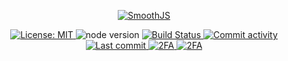 <p align="center">
  <a href="https://smoothjs.org" target="blank">
    <img src="https://avatars.githubusercontent.com/u/80130774?s=200&v=4" alt="SmoothJS" />
  </a>
  <br>
</p>

<p align="center">
  <a href="https://github.com/smoothjs/jwt/blob/master/LICENSE">
    <img src="https://img.shields.io/badge/License-MIT-blue.svg" alt="License: MIT">
  </a>
  <img src="https://img.shields.io/badge/node-%3E%3D10-brightgreen.svg" alt="node version">
  <a href="https://github.com/smoothjs/jwt/actions">
    <img src="https://github.com/smoothjs/jwt/workflows/Test/badge.svg" alt="Build Status">
  </a>
  <a href="https://github.com/smoothjs/jwt/commits/master">
    <img src="https://img.shields.io/github/commit-activity/y/smoothjs/jwt.svg" alt="Commit activity">
  </a>
  <a href="https://github.com/smoothjs/jwt/commits/master">
    <img src="https://img.shields.io/github/last-commit/smoothjs/jwt.svg" alt="Last commit">
  </a>
  <a href="https://img.shields.io/badge/2FA-npm,%20GitHub-green.svg">
    <img src="https://img.shields.io/badge/2FA-npm,%20GitHub-green.svg" alt="2FA">
  </a>
  <a href="https://discord.gg/S4NxkwHMKU">
    <img src="https://img.shields.io/badge/Chat-Discord-blue.svg" alt="2FA">
  </a>
</p>
